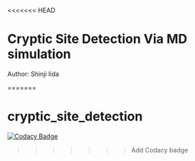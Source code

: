<<<<<<< HEAD
# Cryptic Site Detection Via MD simulation

Author: Shinji Iida 


=======
# cryptic_site_detection
[![Codacy Badge](https://api.codacy.com/project/badge/Grade/a3aa5d5c586e4fcab65deedb036514bb)](https://app.codacy.com/manual/physicshinzui/cryptic_site_detection?utm_source=github.com&utm_medium=referral&utm_content=physicshinzui/cryptic_site_detection&utm_campaign=Badge_Grade_Dashboard)
>>>>>>> Add Codacy badge
